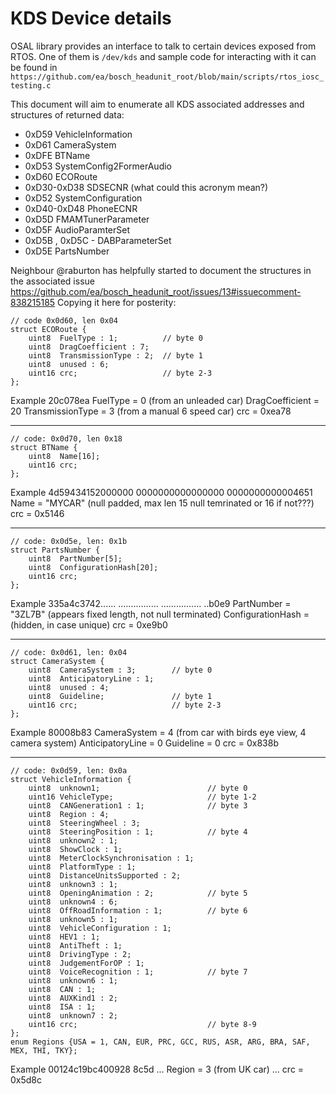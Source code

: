 # KDS Device details 

OSAL library provides an interface to talk to certain devices exposed from RTOS. One of them is `/dev/kds` and sample code for interacting with it can be found in `https://github.com/ea/bosch_headunit_root/blob/main/scripts/rtos_iosc_testing.c`

This document will aim to enumerate all KDS associated addresses and structures of returned data:

- 0xD59 VehicleInformation
- 0xD61 CameraSystem
- 0xDFE BTName
- 0xD53 SystemConfig2FormerAudio
- 0xD60 ECORoute
- 0xD30-0xD38 SDSECNR (what could this acronym mean?)
- 0xD52 SystemConfiguration
- 0xD40-0xD48 PhoneECNR
- 0xD5D FMAMTunerParameter
- 0xD5F AudioParamterSet
- 0xD5B , 0xD5C - DABParameterSet
- 0xD5E PartsNumber 

Neighbour @raburton has helpfully started to document the structures in the associated issue https://github.com/ea/bosch_headunit_root/issues/13#issuecomment-838215185 
Copying it here for posterity:


```
// code 0x0d60, len 0x04
struct ECORoute {
	uint8  FuelType : 1;          // byte 0
	uint8  DragCoefficient : 7;
	uint8  TransmissionType : 2;  // byte 1
	uint8  unused : 6;
	uint16 crc;                   // byte 2-3
};
```
Example 20c078ea
FuelType = 0 (from an unleaded car)
DragCoefficient = 20
TransmissionType = 3 (from a manual 6 speed car)
crc = 0xea78

---

```
// code: 0x0d70, len 0x18
struct BTName {
	uint8  Name[16];
	uint16 crc;
};
```
Example 4d59434152000000 0000000000000000 0000000000004651
Name = "MYCAR" (null padded, max len 15 null temrinated or 16 if not???)
crc = 0x5146

---

```
// code: 0x0d5e, len: 0x1b
struct PartsNumber {
	uint8  PartNumber[5];
	uint8  ConfigurationHash[20];
	uint16 crc;
};
```
Example 335a4c3742...... ................ ................ ..b0e9
PartNumber = "3ZL7B" (appears fixed length, not null terminated)
ConfigurationHash = (hidden, in case unique)
crc = 0xe9b0

---

```
// code: 0x0d61, len: 0x04
struct CameraSystem {
	uint8  CameraSystem : 3;        // byte 0
	uint8  AnticipatoryLine : 1;
	uint8  unused : 4;
	uint8  Guideline;               // byte 1
	uint16 crc;                     // byte 2-3
};
```
Example 80008b83
CameraSystem = 4 (from car with birds eye view, 4 camera system)
AnticipatoryLine = 0
Guideline = 0
crc = 0x838b

---

```
// code: 0x0d59, len: 0x0a
struct VehicleInformation {
	uint8  unknown1;                        // byte 0
	uint16 VehicleType;                     // byte 1-2
	uint8  CANGeneration1 : 1;              // byte 3
	uint8  Region : 4;
	uint8  SteeringWheel : 3;
	uint8  SteeringPosition : 1;            // byte 4
	uint8  unknown2 : 1;
	uint8  ShowClock : 1;
	uint8  MeterClockSynchronisation : 1;
	uint8  PlatformType : 1;
	uint8  DistanceUnitsSupported : 2;
	uint8  unknown3 : 1;
	uint8  OpeningAnimation : 2;            // byte 5
	uint8  unknown4 : 6;
	uint8  OffRoadInformation : 1;          // byte 6
	uint8  unknown5 : 1;
	uint8  VehicleConfiguration : 1;
	uint8  HEV1 : 1;
	uint8  AntiTheft : 1;
	uint8  DrivingType : 2;
	uint8  JudgementForOP : 1;
	uint8  VoiceRecognition : 1;            // byte 7
	uint8  unknown6 : 1;
	uint8  CAN : 1;
	uint8  AUXKind1 : 2;
	uint8  ISA : 1;
	uint8  unknown7 : 2;
	uint16 crc;                             // byte 8-9
};
enum Regions {USA = 1, CAN, EUR, PRC, GCC, RUS, ASR, ARG, BRA, SAF, MEX, THI, TKY};
```
Example 00124c19bc400928 8c5d
...
Region = 3 (from UK car)
...
crc = 0x5d8c
